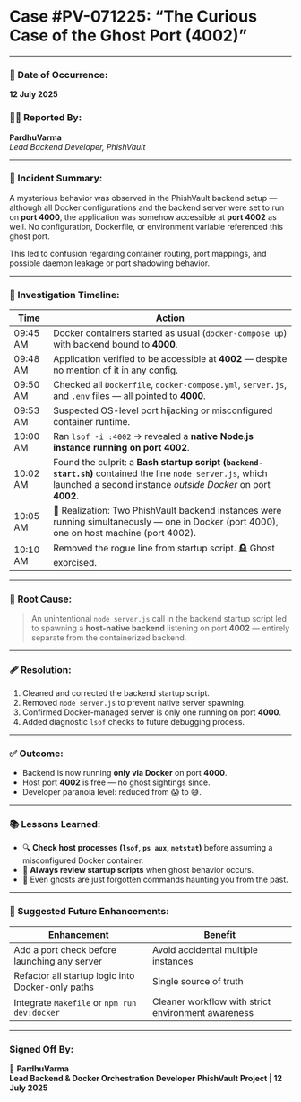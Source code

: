 # **Case #PV-071225: “The Curious Case of the Ghost Port (4002)”**

---

### 📅 Date of Occurrence:
**12 July 2025**

### 🧑‍💻 Reported By:
**PardhuVarma**  
*Lead Backend Developer, PhishVault*

---

### 📌 Incident Summary:

A mysterious behavior was observed in the PhishVault backend setup — although all Docker configurations and the backend server were set to run on **port 4000**, the application was somehow accessible at **port 4002** as well. No configuration, Dockerfile, or environment variable referenced this ghost port.

This led to confusion regarding container routing, port mappings, and possible daemon leakage or port shadowing behavior.

---

### 🔎 Investigation Timeline:

| Time       | Action |
|------------|--------|
| 09:45 AM   | Docker containers started as usual (`docker-compose up`) with backend bound to **4000**. |
| 09:48 AM   | Application verified to be accessible at **4002** — despite no mention of it in any config. |
| 09:50 AM   | Checked all `Dockerfile`, `docker-compose.yml`, `server.js`, and `.env` files — all pointed to **4000**. |
| 09:53 AM   | Suspected OS-level port hijacking or misconfigured container runtime. |
| 10:00 AM   | Ran `lsof -i :4002` → revealed a **native Node.js instance running on port 4002**. |
| 10:02 AM   | Found the culprit: a **Bash startup script (`backend-start.sh`)** contained the line `node server.js`, which launched a second instance *outside Docker* on port **4002**. |
| 10:05 AM   | 🧠 Realization: Two PhishVault backend instances were running simultaneously — one in Docker (port 4000), one on host machine (port 4002). |
| 10:10 AM   | Removed the rogue line from startup script. 🪦 Ghost exorcised. |

---

### 📌 Root Cause:

> An unintentional `node server.js` call in the backend startup script led to spawning a **host-native backend** listening on port **4002** — entirely separate from the containerized backend.

---

### 🩹 Resolution:

1. Cleaned and corrected the backend startup script.
2. Removed `node server.js` to prevent native server spawning.
3. Confirmed Docker-managed server is only one running on port **4000**.
4. Added diagnostic `lsof` checks to future debugging process.

---

### ✅ Outcome:

- Backend is now running **only via Docker** on port **4000**.  
- Host port **4002** is free — no ghost sightings since.  
- Developer paranoia level: reduced from 😱 to 😅.

---

### 📚 Lessons Learned:

- 🔍 **Check host processes (`lsof`, `ps aux`, `netstat`)** before assuming a misconfigured Docker container.
- 🧼 **Always review startup scripts** when ghost behavior occurs.
- 💭 Even ghosts are just forgotten commands haunting you from the past.

---

### 🧠 Suggested Future Enhancements:

| Enhancement | Benefit |
|-------------|---------|
| Add a port check before launching any server | Avoid accidental multiple instances |
| Refactor all startup logic into Docker-only paths | Single source of truth |
| Integrate `Makefile` or `npm run dev:docker` | Cleaner workflow with strict environment awareness |

---

### Signed Off By:
🧠 **PardhuVarma**  
**Lead Backend & Docker Orchestration Developer**
**PhishVault Project | 12 July 2025**
